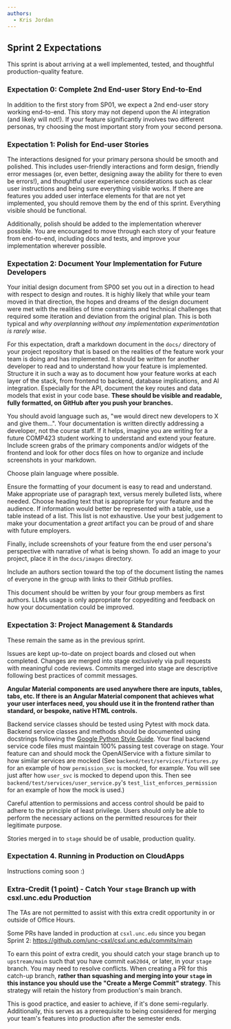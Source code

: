 ```yaml
---
authors:
  - Kris Jordan
---
```


## Sprint 2 Expectations

This sprint is about arriving at a well implemented, tested, and thoughtful production-quality feature.

### Expectation 0: Complete 2nd End-user Story End-to-End

In addition to the first story from SP01, we expect a 2nd end-user story working end-to-end. This story may not depend upon the AI integration (and likely will not!). If your feature significantly involves two different personas, try choosing the most important story from your second persona.

### Expectation 1: Polish for End-user Stories

The interactions designed for your primary persona should be smooth and polished. This includes user-friendly interactions and form design, friendly error messages (or, even better, designing away the ability for there to even be errors!), and thoughtful user experience considerations such as clear user instructions and being sure everything visible works. If there are features you added user interface elements for that are not yet implemented, you should remove them by the end of this sprint. Everything visible should be functional.

Additionally, polish should be added to the implementation wherever possible. You are encouraged to move through each story of your feature from end-to-end, including docs and tests, and improve your implementation wherever possible.

### Expectation 2: Document Your Implementation for Future Developers

Your initial design document from SP00 set you out in a direction to head with respect to design and routes. It is highly likely that while your team moved in that direction, the hopes and dreams of the design document were met with the realities of time constraints and technical challenges that required some iteration and deviation from the original plan. This is both typical and _why overplanning without any implementation experimentation is rarely wise_.

For this expectation, draft a markdown document in the `docs/` directory of your project repository that is based on the realities of the feature work your team is doing and has implemented. It should be written for another developer to read and to understand how your feature is implemented. Structure it in such a way as to document how your feature works at each layer of the stack, from frontend to backend, database implications, and AI integration. Especially for the API, document the key routes and data models that exist in your code base. **These should be visible and readable, fully formatted, on GitHub after you push your branches.**

You should avoid language such as, "we would direct new developers to X and give them...". Your documentation is written directly addressing a developer, not the course staff. If it helps, imagine you are writing for a future COMP423 student working to understand and extend your feature. Include screen grabs of the primary components and/or widgets of the frontend and look for other docs files on how to organize and include screenshots in your markdown.

Choose plain language where possible.

Ensure the formatting of your document is easy to read and understand. Make appropriate use of paragraph text, versus merely bulleted lists, where needed. Choose heading text that is appropriate for your feature and the audience. If information would better be represented with a table, use a table instead of a list. This list is not exhaustive. Use your best judgement to make your documentation a _great_ artifact you can be proud of and share with future employers.

Finally, include screenshots of your feature from the end user persona's perspective with narrative of what is being shown. To add an image to your project, place it in the `docs/images` directory.

Include an authors section toward the top of the document listing the names of everyone in the group with links to their GitHub profiles.

This document should be written by your four group members as first authors. LLMs usage is only appropriate for copyediting and feedback on how your documentation could be improved.

### Expectation 3: Project Management & Standards

These remain the same as in the previous sprint.

Issues are kept up-to-date on project boards and closed out when completed. Changes are merged into stage exclusively via pull requests with meaningful code reviews. Commits merged into stage are descriptive following best practices of commit messages.

**Angular Material components are used anywhere there are inputs, tables, tabs, etc. If there is an Angular Material component that achieves what your user interfaces need, you should use it in the frontend rather than standard, or bespoke, native HTML controls.**

Backend service classes should be tested using Pytest with mock data. Backend service classes and methods should be documented using docstrings following the [Google Python Style Guide](https://google.github.io/styleguide/pyguide.html#38-comments-and-docstrings). Your final backend service code files must maintain 100% passing test coverage on stage. Your feature can and should mock the OpenAIService with a fixture similar to how similar services are mocked (See `backend/test/services/fixtures.py` for an example of how `permission_svc` is mocked, for example. You will see just after how `user_svc` is mocked to depend upon this. Then see `backend/test/services/user_service.py`'s `test_list_enforces_permission` for an example of how the mock is used.)

Careful attention to permissions and access control should be paid to adhere to the principle of least privilege. Users should only be able to perform the necessary actions on the permitted resources for their legitimate purpose.

Stories merged in to `stage` should be of usable, production quality.

### Expectation 4. Running in Production on CloudApps

Instructions coming soon :)

### Extra-Credit (1 point) - Catch Your `stage` Branch up with csxl.unc.edu Production

The TAs are not permitted to assist with this extra credit opportunity in or outside of Office Hours.

Some PRs have landed in production at `csxl.unc.edu` since you began Sprint 2: <https://github.com/unc-csxl/csxl.unc.edu/commits/main>

To earn this point of extra credit, you should catch your stage branch up to `upstream/main` such that you have commit `ea620d4`, or later, in your `stage` branch. You may need to resolve conflicts. When creating a PR for this catch-up branch, **rather than squashing and merging into your `stage` in this instance you should use the "Create a Merge Commit" strategy**. This strategy will retain the history from production's main branch.

This is good practice, and easier to achieve, if it's done semi-regularly. Additionally, this serves as a prerequisite to being considered for merging your team's features into production after the semester ends.